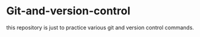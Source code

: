 # Git-and-version-control
this repository is just to practice various git and version control commands.
